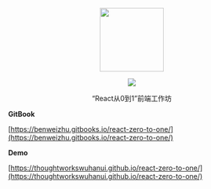 <p align="center">
    <img src="https://user-images.githubusercontent.com/5471228/27981657-f058841a-63c1-11e7-9032-b82f0b08ca66.png"
         height="130">
</p>

<p align="center">
    <img src="https://img.shields.io/travis/ThoughtWorksWuhanUI/react-zero-to-one/master.svg?style=flat-square"
         >
</p>

<p align="center">“React从0到1”前端工作坊</p>

**GitBook**

[https://benweizhu.gitbooks.io/react-zero-to-one/](https://benweizhu.gitbooks.io/react-zero-to-one/)


**Demo**

[https://thoughtworkswuhanui.github.io/react-zero-to-one/](https://thoughtworkswuhanui.github.io/react-zero-to-one/)
